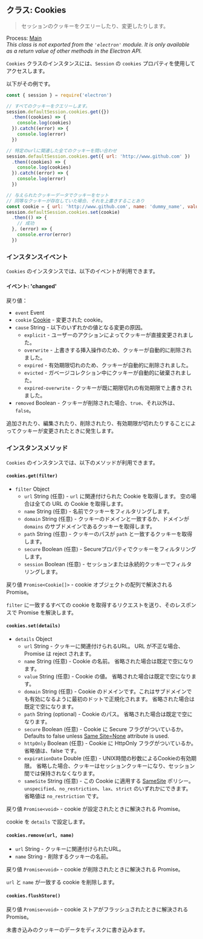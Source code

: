 ## クラス: Cookies

> セッションのクッキーをクエリーしたり、変更したりします。

Process: [Main](../glossary.md#main-process)<br /> _This class is not exported from the `'electron'` module. It is only available as a return value of other methods in the Electron API._

`Cookies` クラスのインスタンスには、`Session` の `cookies` プロパティを使用してアクセスします。

以下がその例です。

```javascript
const { session } = require('electron')

// すべてのクッキーをクエリーします。
session.defaultSession.cookies.get({})
  .then((cookies) => {
    console.log(cookies)
  }).catch((error) => {
    console.log(error)
  })

// 特定のurlに関連した全てのクッキーを問い合わせ
session.defaultSession.cookies.get({ url: 'http://www.github.com' })
  .then((cookies) => {
    console.log(cookies)
  }).catch((error) => {
    console.log(error)
  })

// 与えられたクッキーデータでクッキーをセット
// 同等なクッキーが存在していた場合、それを上書きすることあり
const cookie = { url: 'http://www.github.com', name: 'dummy_name', value: 'dummy' }
session.defaultSession.cookies.set(cookie)
  .then(() => {
    // 成功
  }, (error) => {
    console.error(error)
  })
```

### インスタンスイベント

`Cookies` のインスタンスでは、以下のイベントが利用できます。

#### イベント: 'changed'

戻り値：

* `event` Event
* `cookie` [Cookie](structures/cookie.md) - 変更された cookie。
* `cause` String - 以下のいずれかの値となる変更の原因。
  * `explicit` - ユーザーのアクションによってクッキーが直接変更されました。
  * `overwrite` - 上書きする挿入操作のため、クッキーが自動的に削除されました。
  * `expired` - 有効期限切れのため、クッキーが自動的に削除されました。
  * `evicted` - ガベージコレクション中にクッキーが自動的に破棄されました。
  * `expired-overwrite` - クッキーが既に期限切れの有効期限で上書きされました。
* `removed` Boolean - クッキーが削除された場合、`true`、それ以外は、`false`。

追加されたり、編集されたり、削除されたり、有効期限が切れたりすることによってクッキーが変更されたときに発生します。

### インスタンスメソッド

`Cookies` のインスタンスでは、以下のメソッドが利用できます。

#### `cookies.get(filter)`

* `filter` Object
  * `url` String (任意) - `url` に関連付けられた Cookie を取得します。 空の場合は全ての URL の Cookie を取得します。
  * `name` String (任意) - 名前でクッキーをフィルタリングします。
  * `domain` String (任意) - クッキーのドメインと一致するか、ドメインが `domains` のサブドメインであるクッキーを取得します。
  * `path` String (任意) - クッキーのパスが `path` と一致するクッキーを取得します。
  * `secure` Boolean (任意) - Secureプロパティでクッキーをフィルタリングします。
  * `session` Boolean (任意) - セッションまたは永続的クッキーでフィルタリングします。

戻り値 `Promise<Cookie[]>` - cookie オブジェクトの配列で解決される Promise。

`filter` に一致するすべての cookie を取得するリクエストを送り、そのレスポンスで Promise を解決します。

#### `cookies.set(details)`

* `details` Object
  * `url` String - クッキーに関連付けられるURL。 URL が不正な場合、 Promise は reject されます。
  * `name` String (任意) - Cookie の名前。 省略された場合は既定で空になります。
  * `value` String (任意) - Cookie の値。 省略された場合は既定で空になります。
  * `domain` String (任意) - Cookie のドメインです。これはサブドメインでも有効になるように最初のドットで正規化されます。 省略された場合は既定で空になります。
  * `path` String (optional) - Cookie のパス。 省略された場合は既定で空になります。
  * `secure` Boolean (任意) - Cookie に Secure フラグがついているか。 Defaults to false unless [Same Site=None](https://developer.mozilla.org/en-US/docs/Web/HTTP/Headers/Set-Cookie/SameSite#samesitenone_requires_secure) attribute is used.
  * `httpOnly` Boolean (任意) - Cookie に HttpOnly フラグがついているか。 省略値は、false です。
  * `expirationDate` Double (任意) - UNIX時間の秒数によるCookieの有効期限。 省略した場合、クッキーはセッションクッキーになり、セッション間では保持されなくなります。
  * `sameSite` String (任意) - この Cookie に適用する [SameSite](https://developer.mozilla.org/ja/docs/Web/HTTP/Cookies#SameSite_attribute) ポリシー。  `unspecified`、`no_restriction`、`lax`、`strict` のいずれかにできます。  省略値は `no_restriction` です。

戻り値 `Promise<void>` - cookie が設定されたときに解決される Promise。

cookie を `details` で設定します。

#### `cookies.remove(url, name)`

* `url` String - クッキーに関連付けられたURL。
* `name` String - 削除するクッキーの名前。

戻り値 `Promise<void>` - cookie が削除されたときに解決される Promise。

`url` と `name` が一致する cookie を削除します。

#### `cookies.flushStore()`

戻り値 `Promise<void>` - cookie ストアがフラッシュされたときに解決される Promise。

未書き込みのクッキーのデータをディスクに書き込みます。
